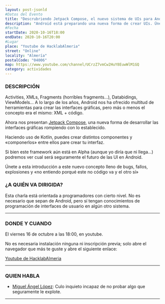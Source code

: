 ```yaml
---
layout: post-jsonld
#Datos del Evento
title: "Descrubriendo Jetpack Compose, el nuevo sistema de UIs para Android"
description: "Android está preparando una nueva forma de crear UIs. Únete para ver lo que vendrá."
#Fecha
startDate: 2020-10-16T18:00
endDate: 2020-10-16T20:00
#Lugar
place: "Youtube de HacklabAlmeria"
street: "Online"
locality: "Almería"
postalCode: "04006"
map: https://www.youtube.com/channel/UCrzZ7vmCw2HuY8EuwWlM1GQ
category: actividades
---
```


### DESCRIPCIÓN

Activities, XMLs, Fragments (horribles fragments...), Databidings, ViewModels... A lo largo de los años, Android nos ha ofrecido 
multitud de herramientas para crear las interfaces gráficas, pero más o menos el concepto era el mismo: XML + código.

Ahora nos presentan [Jetpack Compose](https://developer.android.com/jetpack/compose?hl=es-419), una nueva forma de desarrollar las interfaces gráficas rompiendo con lo establecido.

Haciendo uso de Kotlin, puedes crear distintos componentes y «componerlos» entre ellos pare crear tu interfaz.

Si bien este framework aún está en Alpha (aunque yo diría que ni llega...) podremos ver cual será seguramente el futuro de las UI en Android.

Únete a esta introducción a este nuevo concepto lleno de bugs, fallos, explosiones y «no entiendo porqué este no código va y el otro sí»


### ¿A QUIÉN VA DIRIGIDA?

Esta charla está orientada a programadores con cierto nivel. No es necesario que sepan de Android, pero sí tengan conocimientos
de programación de interfaces de usuario en algún otro sistema.

---

### DONDE Y CUANDO

El viernes 16 de octubre a las 18:00, en youtube.

No es necesaria instalación ninguna ni inscripción previa; solo abre el navegador que más te guste y abre el siguiente enlace:

[Youtube de HacklabAlmeria](https://www.youtube.com/channel/UCrzZ7vmCw2HuY8EuwWlM1GQ)

---

### QUIEN HABLA

* [Miguel Ángel López](https://twitter.com/miguelangel_lv): Culo inquieto incapaz de no probar algo que seguramente le explote.

---
